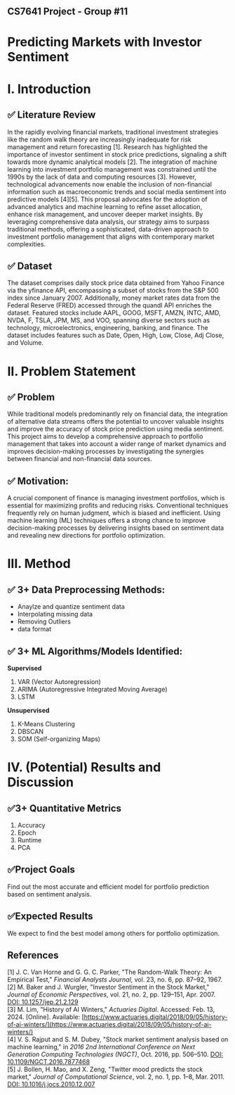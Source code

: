 ## CS7641 Project - Group #11
# Predicting Markets with Investor Sentiment



# I. Introduction

## ✅ Literature Review

In the rapidly evolving financial markets, traditional investment strategies like the random walk theory are increasingly inadequate for risk management and return forecasting [1]. Research has highlighted the importance of investor sentiment in stock price predictions, signaling a shift towards more dynamic analytical models [2]. The integration of machine learning into investment portfolio management was constrained until the 1990s by the lack of data and computing resources [3]. However, technological advancements now enable the inclusion of non-financial information such as macroeconomic trends and social media sentiment into predictive models [4][5]. This proposal advocates for the adoption of advanced analytics and machine learning to refine asset allocation, enhance risk management, and uncover deeper market insights. By leveraging comprehensive data analysis, our strategy aims to surpass traditional methods, offering a sophisticated, data-driven approach to investment portfolio management that aligns with contemporary market complexities.

## ✅ Dataset

The dataset comprises daily stock price data obtained from Yahoo Finance via the yfinance API, encompassing a subset of stocks from the S&P 500 index since January 2007. Additionally, money market rates data from the Federal Reserve (FRED) accessed through the quandl API enriches the dataset. Featured stocks include AAPL, GOOG, MSFT, AMZN, INTC, AMD, NVDA, F, TSLA, JPM, MS, and VOO, spanning diverse sectors such as technology, microelectronics, engineering, banking, and finance. The dataset includes features such as Date, Open, High, Low, Close, Adj Close, and Volume.

# II. Problem Statement

## ✅ Problem

While traditional models predominantly rely on financial data, the integration of alternative data streams offers the potential to uncover valuable insights and improve the accuracy of stock price prediction using media sentiment. This project aims to develop a comprehensive approach to portfolio management that takes into account a wider range of market dynamics and improves decision-making processes by investigating the synergies between financial and non-financial data sources.


## ✅ Motivation:
A crucial component of finance is managing investment portfolios, which is essential for maximizing profits and reducing risks. Conventional techniques frequently rely on human judgment, which is biased and inefficient. Using machine learning (ML) techniques offers a strong chance to improve decision-making processes by delivering insights based on sentiment data and revealing new directions for portfolio optimization.

# III. Method

## ✅ 3+ Data Preprocessing Methods:
- Anaylze and quantize sentiment data
- Interpolating missing data 
- Removing Outliers
- data format

## ✅ 3+ ML Algorithms/Models Identified:
**Supervised**
1) VAR (Vector Autoregression)
2) ARIMA (Autoregressive Integrated Moving Average)
3) LSTM

**Unsupervised**
1) K-Means Clustering
2) DBSCAN
3) SOM (Self-organizing Maps)

# IV. (Potential) Results and Discussion
## ✅3+ Quantitative Metrics
1)	Accuracy
2)	Epoch
3)	Runtime
4)	PCA

## ✅Project Goals
Find out the most accurate and efficient model for portfolio prediction based on sentiment analysis.

## ✅Expected Results
We expect to find the best model among others for portfolio optimization.

## References

[1] J. C. Van Horne and G. G. C. Parker, "The Random-Walk Theory: An Empirical Test," *Financial Analysts Journal*, vol. 23, no. 6, pp. 87–92, 1967. <br>
[2] M. Baker and J. Wurgler, "Investor Sentiment in the Stock Market," *Journal of Economic Perspectives*, vol. 21, no. 2, pp. 129–151, Apr. 2007. [DOI: 10.1257/jep.21.2.129](https://doi.org/10.1257/jep.21.2.129) <br>
[3] M. Lim, "History of AI Winters," *Actuaries Digital*. Accessed: Feb. 13, 2024. [Online]. Available: [https://www.actuaries.digital/2018/09/05/history-of-ai-winters/](https://www.actuaries.digital/2018/09/05/history-of-ai-winters/)<br>
[4] V. S. Rajput and S. M. Dubey, "Stock market sentiment analysis based on machine learning," in *2016 2nd International Conference on Next Generation Computing Technologies (NGCT)*, Oct. 2016, pp. 506–510. [DOI: 10.1109/NGCT.2016.7877468](https://doi.org/10.1109/NGCT.2016.7877468)<br>
[5] J. Bollen, H. Mao, and X. Zeng, "Twitter mood predicts the stock market," *Journal of Computational Science*, vol. 2, no. 1, pp. 1–8, Mar. 2011. [DOI: 10.1016/j.jocs.2010.12.007](https://doi.org/10.1016/j.jocs.2010.12.007)



